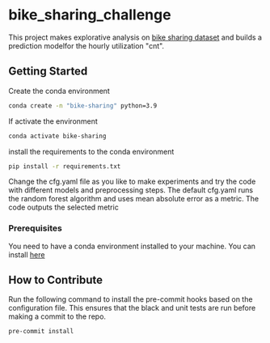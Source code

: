 # bike_sharing_challenge

This project makes explorative analysis on [bike sharing dataset](https://archive.ics.uci.edu/dataset/275/bike+sharing+dataset) and builds a prediction modelfor the hourly utilization "cnt".

## Getting Started

Create the conda environment

```bash
conda create -n "bike-sharing" python=3.9
```

If activate the environment

```bash
conda activate bike-sharing
```

install the requirements to the conda environment

```bash
pip install -r requirements.txt
```

Change the cfg.yaml file as you like to make experiments and try the code with different models and preprocessing steps. The default cfg.yaml runs the random forest algorithm and uses mean absolute error as a metric. The code outputs the selected metric


### Prerequisites

You need to have a conda environment installed to your machine. You can install [here](https://docs.anaconda.com/free/miniconda/index.html)

## How to Contribute

Run the following command to install the pre-commit hooks based on the configuration file. This ensures that the black and unit tests are run before making a commit to the repo.

```bash
pre-commit install
```

